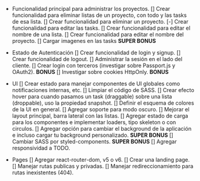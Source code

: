 - Funcionalidad principal para administrar los proyectos.
[] Crear funcionalidad para eliminar listas de un proyecto, con todo y las tasks de esa lista.
[] Crear funcionalidad para eliminar un proyecto.
[-] Crear funcionalidad para editar las tasks.
[] Crear funcionalidad para editar el nombre de una lista.
[] Crear funcionalidad para editar el nombre del proyecto.
[] Cargar imagenes en las tasks **SUPER BONUS**



- Estado de Autenticación
[] Crear funcionalidad de login y signup.
[] Crear funcionalidad de logout.
[] Administrar la sesión en el lado del cliente.
[] Crear login con terceros (investigar sobre Passport.js y OAuth2). **BONUS**
[] Investigar sobre cookies HttpOnly. **BONUS**



- UI
[] Crear estado para manejar componentes de UI globales como notificaciones internas, etc.
[] Limpiar el código de SASS.
[] Crear efecto hover para cuando pasamos un task (draggable) sobre una lista (droppable), uso la propiedad snapshot.
[] Definir el esquema de colores de la UI en general.
[] Agregar soporte para modo oscuro.
[] Mejorar el layout principal, barra lateral con las listas.
[] Agregar estado de carga para los componentes e implementar loaders, tipo skeleton o con circulos.
[] Agregar opción para cambiar el background de la aplicación e incluso cargar tu background personalizado. **SUPER BONUS**
[] Cambiar SASS por styled-components. **SUPER BONUS**
[] Agregar responsividad a TODO.



- Pages
[] Agregar react-router-dom, v5 o v6.
[] Crear una landing page.
[] Manejar rutas publicas y privadas.
[] Manejar redireccionamiento para rutas inexistentes (404).
